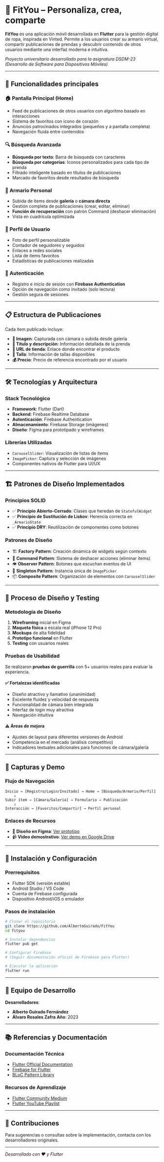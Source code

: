 # 👕 FitYou – Personaliza, crea, comparte

**FitYou** es una aplicación móvil desarrollada en **Flutter** para la gestión digital de ropa, inspirada en Vinted. Permite a los usuarios crear su armario virtual, compartir publicaciones de prendas y descubrir contenido de otros usuarios mediante una interfaz moderna e intuitiva.

*Proyecto universitario desarrollado para la asignatura DSDM-23 (Desarrollo de Software para Dispositivos Móviles)*

---

## 🚀 Funcionalidades principales

### 🏠 **Pantalla Principal (Home)**
- Feed de publicaciones de otros usuarios con algoritmo basado en interacciones
- Sistema de favoritos con icono de corazón
- Anuncios patrocinados integrados (pequeños y a pantalla completa)
- Navegación fluida entre contenidos

### 🔍 **Búsqueda Avanzada**
- **Búsqueda por texto**: Barra de búsqueda con caracteres
- **Búsqueda por categorías**: Iconos personalizados para cada tipo de prenda
- Filtrado inteligente basado en títulos de publicaciones
- Marcado de favoritos desde resultados de búsqueda

### 👔 **Armario Personal**
- Subida de ítems desde **galería** o **cámara directa**
- Gestión completa de publicaciones (crear, editar, eliminar)
- **Función de recuperación** con patrón Command (deshacer eliminación)
- Vista en cuadrícula optimizada

### 👤 **Perfil de Usuario**
- Foto de perfil personalizable
- Contador de seguidores y seguidos
- Enlaces a redes sociales
- Lista de ítems favoritos
- Estadísticas de publicaciones realizadas

### 🔐 **Autenticación**
- Registro e inicio de sesión con **Firebase Authentication**
- Opción de navegación como invitado (solo lectura)
- Gestión segura de sesiones

---

## 📋 Estructura de Publicaciones

Cada ítem publicado incluye:
- **📸 Imagen**: Capturada con cámara o subida desde galería
- **📝 Título y descripción**: Información detallada de la prenda
- **🏪 URL de tienda**: Enlace donde encontrar el producto
- **📏 Talla**: Información de tallas disponibles
- **💰 Precio**: Precio de referencia encontrado por el usuario

---

## 🛠️ Tecnologías y Arquitectura

### **Stack Tecnológico**
- **Framework**: Flutter (Dart)
- **Backend**: Firebase Realtime Database
- **Autenticación**: Firebase Authentication
- **Almacenamiento**: Firebase Storage (imágenes)
- **Diseño**: Figma para prototipado y wireframes

### **Librerías Utilizadas**
- `CarouselSlider`: Visualización de listas de ítems
- `ImagePicker`: Captura y selección de imágenes
- Componentes nativos de Flutter para UI/UX

---

## 🏗️ Patrones de Diseño Implementados

### **Principios SOLID**
- ✅ **Principio Abierto-Cerrado**: Clases que heredan de `StatefulWidget`
- ✅ **Principio de Sustitución de Liskov**: Herencia correcta en `_ArmarioState`
- ✅ **Principio DRY**: Reutilización de componentes como botones

### **Patrones de Diseño**
- 🏗️ **Factory Pattern**: Creación dinámica de widgets según contexto
- 🎯 **Command Pattern**: Sistema de deshacer acciones (eliminar ítems)
- 👁️ **Observer Pattern**: Botones que escuchan eventos de UI
- 🔄 **Singleton Pattern**: Instancia única de `ImagePicker`
- 📦 **Composite Pattern**: Organización de elementos con `CarouselSlider`

---

## 🧪 Proceso de Diseño y Testing

### **Metodología de Diseño**
1. **Wireframing** inicial en Figma
2. **Maqueta física** a escala real (iPhone 12 Pro)
3. **Mockups** de alta fidelidad
4. **Prototipo funcional** en Flutter
5. **Testing** con usuarios reales

### **Pruebas de Usabilidad**
Se realizaron **pruebas de guerrilla** con 5+ usuarios reales para evaluar la experiencia.

#### ✅ **Fortalezas identificadas**
- Diseño atractivo y llamativo (unanimidad)
- Excelente fluidez y velocidad de respuesta
- Funcionalidad de cámara bien integrada
- Interfaz de login muy atractiva
- Navegación intuitiva

#### ⚠️ **Áreas de mejora**
- Ajustes de layout para diferentes versiones de Android
- Competencia en el mercado (análisis competitivo)
- Indicadores textuales adicionales para funciones de cámara/galería

---

## 📱 Capturas y Demo

### **Flujo de Navegación**
```
Inicio → [Registro/Login/Invitado] → Home → [Búsqueda/Armario/Perfil]
    ↓
Subir ítem → [Cámara/Galería] → Formulario → Publicación
    ↓
Interacción → [Favoritos/Compartir] → Perfil personal
```

### **Enlaces de Recursos**
- 🎨 **Diseño en Figma**: [Ver prototipo](https://www.figma.com/file/wDTILbYfHaoR0mVtmwOQcm/Untitled?node-id=0%3A1&t=1g9G5DDzSRSOnGuX-1)
- 📹 **Video demostrativo**: [Ver demo en Google Drive](https://drive.google.com/file/d/1pwhAHsC3yhroIRLOkKmRAIGOKPHwTCnj/view?usp=sharing)

---

## 🚀 Instalación y Configuración

### **Prerrequisitos**
- Flutter SDK (versión estable)
- Android Studio / VS Code
- Cuenta de Firebase configurada
- Dispositivo Android/iOS o emulador

### **Pasos de instalación**
```bash
# Clonar el repositorio
git clone https://github.com/AlbertoGuirado/FitYou
cd fityou

# Instalar dependencias
flutter pub get

# Configurar Firebase
# (Seguir documentación oficial de Firebase para Flutter)

# Ejecutar la aplicación
flutter run
```

---

## 👥 Equipo de Desarrollo

**Desarrolladores**:
- **Alberto Guirado Fernández**
- **Álvaro Rosales Zafra** 
**Año**: 2023

---

## 📚 Referencias y Documentación

### **Documentación Técnica**
- [Flutter Official Documentation](https://docs.flutter.dev/)
- [Firebase for Flutter](https://firebase.flutter.dev/)
- [BLoC Pattern Library](https://bloclibrary.dev)

### **Recursos de Aprendizaje**
- [Flutter Community Medium](https://medium.com/flutter-community)
- [Flutter YouTube Playlist](https://www.youtube.com/playlist?list=PLl_hIu4u7P677H9f6zPOHiOz2izkvQq2E)

---

## 🤝 Contribuciones

Para sugerencias o consultas sobre la implementación, contacta con los desarrolladores originales.

---

*Desarrollado con ❤️ y Flutter*